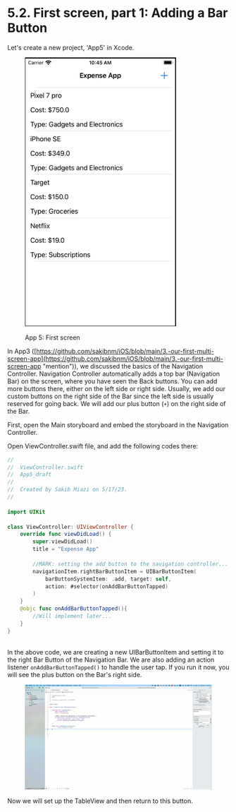 # 5.2. First screen, part 1: Adding a Bar Button

Let's create a new project, 'App5' in Xcode.

<figure><img src="../.gitbook/assets/Screenshot 2023-05-18 at 10.45.04 AM (1).png" alt="" width="343"><figcaption><p>App 5: First screen</p></figcaption></figure>

In App3 ([https://github.com/sakibnm/iOS/blob/main/3.-our-first-multi-screen-app](https://github.com/sakibnm/iOS/blob/main/3.-our-first-multi-screen-app "mention")), we discussed the basics of the Navigation Controller. Navigation Controller automatically adds a top bar (Navigation Bar) on the screen, where you have seen the Back buttons. You can add more buttons there, either on the left side or right side. Usually, we add our custom buttons on the right side of the Bar since the left side is usually reserved for going back. We will add our plus button (`+`) on the right side of the Bar.

First, open the Main storyboard and embed the storyboard in the Navigation Controller.

Open ViewController.swift file, and add the following codes there:

```swift
//
//  ViewController.swift
//  App5_draft
//
//  Created by Sakib Miazi on 5/17/23.
//

import UIKit

class ViewController: UIViewController {
    override func viewDidLoad() {
        super.viewDidLoad()
        title = "Expense App"
        
        //MARK: setting the add button to the navigation controller...
        navigationItem.rightBarButtonItem = UIBarButtonItem(
            barButtonSystemItem: .add, target: self,
            action: #selector(onAddBarButtonTapped)
        )
    }
    @objc func onAddBarButtonTapped(){
        //Will implement later...
    }
}
    
```

In the above code, we are creating a new UIBarButtonItem and setting it to the right Bar Button of the Navigation Bar. We are also adding an action listener `onAddBarButtonTapped()` to handle the user tap. If you run it now, you will see the plus button on the Bar's right side.

<figure><img src="../.gitbook/assets/one (1) (1).gif" alt=""><figcaption></figcaption></figure>

Now we will set up the TableView and then return to this button.
